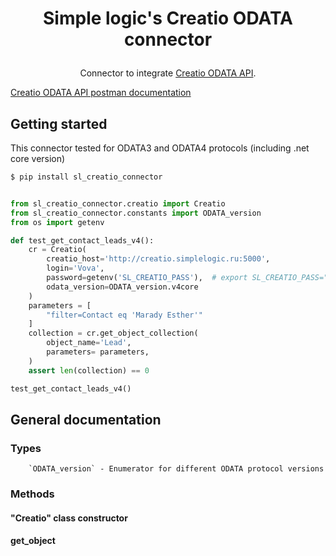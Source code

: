 # <p align="center">Simple logic's Creatio ODATA connector</p>
<p align="center">Connector to integrate <a href="https://academy.creatio.com/docs/developer/integrations_and_api/data_services/odata/overview">Creatio ODATA API</a>.</p>
<p><a href="https://documenter.getpostman.com/view/10204500/SztHX5Qb">Creatio ODATA API postman documentation</a></p>

## Getting started

This connector tested for ODATA3 and ODATA4 protocols (including .net core version)

```bash
$ pip install sl_creatio_connector
```

```python

from sl_creatio_connector.creatio import Creatio
from sl_creatio_connector.constants import ODATA_version
from os import getenv

def test_get_contact_leads_v4():
    cr = Creatio(
        creatio_host='http://creatio.simplelogic.ru:5000',
        login='Vova',
        password=getenv('SL_CREATIO_PASS'),  # export SL_CREATIO_PASS="my_massword"
        odata_version=ODATA_version.v4core
    )
    parameters = [
        "filter=Contact eq 'Marady Esther'"
    ]
    collection = cr.get_object_collection(
        object_name='Lead',
        parameters= parameters,
    )
    assert len(collection) == 0

test_get_contact_leads_v4()


```
## General documentation

### Types

        `ODATA_version` - Enumerator for different ODATA protocol versions

### Methods

#### "Creatio" class constructor

#### get_object


